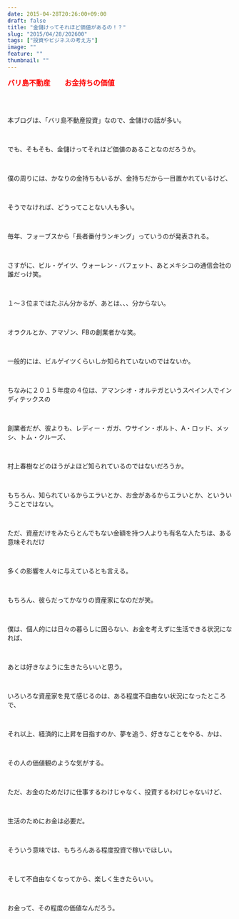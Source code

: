 ```yaml
---
date: 2015-04-28T20:26:00+09:00
draft: false
title: "金儲けってそれほど価値があるの！？"
slug: "2015/04/28/202600"
tags: ["投資やビジネスの考え方"]
image: ""
feature: ""
thumbnail: ""
---
```

<p><font color="#ff0000" size="3"><strong>バリ島不動産　　お金持ちの価値</strong></font></p><br/><br/><p>本ブログは、「バリ島不動産投資」なので、金儲けの話が多い。</p><br/><p>でも、そもそも、金儲けってそれほど価値のあることなのだろうか。</p><br/><p>僕の周りには、かなりの金持ちもいるが、金持ちだから一目置かれているけど、</p><br/><p>そうでなければ、どうってことない人も多い。</p><br/><p>毎年、フォーブスから「長者番付ランキング」っていうのが発表される。</p><br/><p>さすがに、ビル・ゲイツ、ウォーレン・バフェット、あとメキシコの通信会社の誰だっけ笑。</p><br/><p>１～３位まではたぶん分かるが、あとは、、、分からない。</p><br/><p>オラクルとか、アマゾン、FBの創業者かな笑。</p><br/><p>一般的には、ビルゲイツくらいしか知られていないのではないか。</p><br/><p>ちなみに２０１５年度の４位は、アマンシオ・オルテガというスペイン人でインディテックスの</p><br/><p>創業者だが、彼よりも、レディー・ガガ、ウサイン・ボルト、A・ロッド、メッシ、トム・クルーズ、</p><br/><p>村上春樹などのほうがよほど知られているのではないだろうか。</p><br/><p>もちろん、知られているからエラいとか、お金があるからエラいとか、といういうことではない。</p><br/><p>ただ、資産だけをみたらとんでもない金額を持つ人よりも有名な人たちは、ある意味それだけ</p><br/><p>多くの影響を人々に与えているとも言える。</p><br/><p>もちろん、彼らだってかなりの資産家になのだが笑。</p><br/><p>僕は、個人的には日々の暮らしに困らない、お金を考えずに生活できる状況になれば、</p><br/><p>あとは好きなように生きたらいいと思う。</p><br/><p>いろいろな資産家を見て感じるのは、ある程度不自由ない状況になったところで、</p><br/><p>それ以上、経済的に上昇を目指すのか、夢を追う、好きなことをやる、かは、</p><br/><p>その人の価値観のような気がする。</p><br/><p>ただ、お金のためだけに仕事するわけじゃなく、投資するわけじゃないけど、</p><br/><p>生活のためにお金は必要だ。</p><br/><p>そういう意味では、もちろんある程度投資で稼いでほしい。</p><br/><p>そして不自由なくなってから、楽しく生きたらいい。</p><br/><p>お金って、その程度の価値なんだろう。</p><br/><br/><br/><br/><br/><br/><br/><br/><br/>

